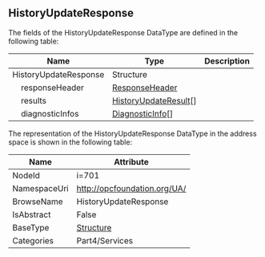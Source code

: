 <!-- datatype -->
## HistoryUpdateResponse
  
<!-- end of description -->
The fields of the HistoryUpdateResponse DataType are defined in the following table:  

|Name|Type|Description|
|---|---|---|
|HistoryUpdateResponse|Structure||
|&nbsp;&nbsp;&nbsp;&nbsp;responseHeader|[ResponseHeader](../../../Part4/Services/ResponseHeader/readme.md)||
|&nbsp;&nbsp;&nbsp;&nbsp;results|[HistoryUpdateResult](../../../Part4/Services/HistoryUpdateResult/readme.md)[]||
|&nbsp;&nbsp;&nbsp;&nbsp;diagnosticInfos|[DiagnosticInfo](../../../Part4/DataTypes/DiagnosticInfo/readme.md)[]||

The representation of the HistoryUpdateResponse DataType in the address space is shown in the following table:  

|Name|Attribute|
|---|---|
|NodeId|i=701|
|NamespaceUri|http://opcfoundation.org/UA/|
|BrowseName|HistoryUpdateResponse|
|IsAbstract|False|
|BaseType|[Structure](../../../Part3/DataTypes/Structure/readme.md)|
|Categories|Part4/Services|

